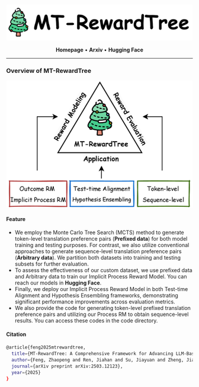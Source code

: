 <p align='center'>
    <img src="images\title-MT-RewardTree.png">
</p>

<div align='center'>
    <p>
    	<a href="https://sabijun.github.io/MT_RewardTreePage/" style="text-decoration: none; font-weight: bold;">Homepage</a> • <a href="https://arxiv.org/abs/2503.12123" style="text-decoration: none; font-weight: bold;">Arxiv </a> • <a href="https://huggingface.co/sabijun" style="text-decoration: none; font-weight: bold;">Hugging Face</a>
    </p>
</div>

<hr>

### Overview of MT-RewardTree

<p align='center'>
    <img src="images\MT-RewardTree_structure.png">
</p>

#### Feature

- We employ the Monte Carlo Tree Search (MCTS) method to generate token-level translation preference pairs (**Prefixed data**) for both model training and testing purposes. For contrast, we also utilize conventional approaches to generate sequence-level translation preference pairs (**Arbitrary data**). We partition both datasets into training and testing subsets for further evaluation.
- To assess the effectiveness of our custom dataset, we use prefixed data and  Arbitrary data to train our Implicit Process Reward Model. You can reach our models in <a href="https://huggingface.co/collections/sabijun/mt-rewardtree-models-67cac935143f75dfae6f0938" style="text-decoration: none; font-weight: bold;">Hugging Face</a>.
- Finally, we deploy our Implicit Process Reward Model in both Test-time Alignment and Hypothesis Ensembling frameworks, demonstrating significant performance improvements across evaluation metrics.
- We also provide the code for generating token-level prefixed translation preference pairs and utilizing our Process RM to obtain sequence-level results. You can access these codes in the code directory.


#### Citation
```bash
@article{feng2025mtrewardtree,
  title={MT-RewardTree: A Comprehensive Framework for Advancing LLM-Based Machine Translation via Reward Modeling},
  author={Feng, Zhaopeng and Ren, Jiahan and Su, Jiayuan and Zheng, Jiamei and Tang, Zhihang and Wang, Hongwei and Liu, Zuozhu},
  journal={arXiv preprint arXiv:2503.12123},
  year={2025}
}
```